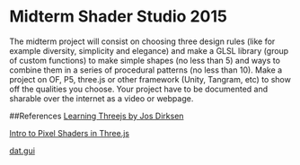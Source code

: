 # Midterm Shader Studio 2015
The midterm project will consist on choosing three design rules (like for example diversity, simplicity and elegance) and make a GLSL library (group of custom functions) to make simple shapes (no less than 5) and ways to combine them in a series of procedural patterns (no less than 10). Make a project on OF, P5, three.js or other framework (Unity, Tangram, etc) to show off the qualities you choose. Your project have to be documented and sharable over the internet as a video or webpage.

##References
[Learning Threejs by Jos Dirksen](https://github.com/josdirksen/learning-threejs)

[Intro to Pixel Shaders in Three.js](http://www.airtightinteractive.com/2013/02/intro-to-pixel-shaders-in-three-js/)

[dat.gui](http://workshop.chromeexperiments.com/examples/gui/#1--Basic-Usage)